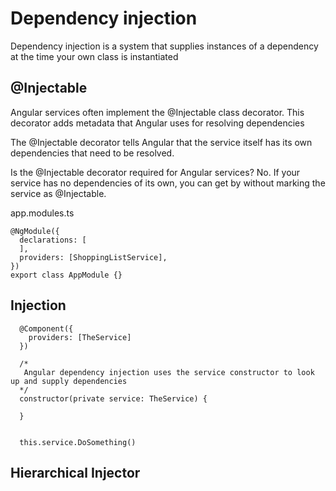 # Dependency injection

Dependency injection is a system that supplies instances of a dependency at the time your own class is instantiated

## @Injectable

Angular services often implement the @Injectable class decorator. This decorator
adds metadata that Angular uses for resolving dependencies

The @Injectable decorator tells Angular that the service itself has its own dependencies that need to be resolved.

Is the @Injectable decorator required for Angular services? No. If your service has
no dependencies of its own, you can get by without marking the service as @Injectable.

app.modules.ts

```
@NgModule({
  declarations: [
  ],
  providers: [ShoppingListService],
})
export class AppModule {}
```

## Injection

```
  @Component({
    providers: [TheService]
  })

  /*
   Angular dependency injection uses the service constructor to look up and supply dependencies
  */
  constructor(private service: TheService) {

  }


  this.service.DoSomething()
```

## Hierarchical Injector
